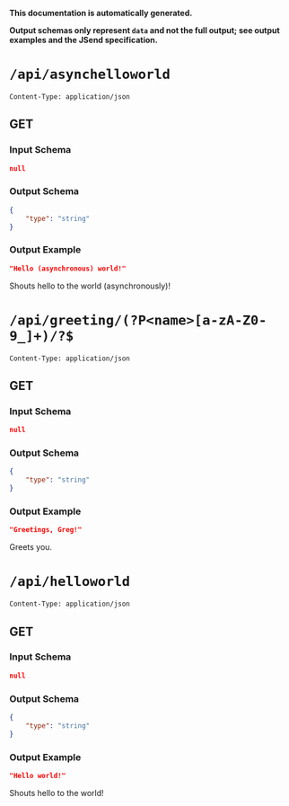 **This documentation is automatically generated.**

**Output schemas only represent `data` and not the full output; see output examples and the JSend specification.**

# `/api/asynchelloworld`

    Content-Type: application/json

## GET
### Input Schema
```json
null
```

### Output Schema
```json
{
    "type": "string"
}
```

### Output Example
```json
"Hello (asynchronous) world!"
```


Shouts hello to the world (asynchronously)!





# `/api/greeting/(?P<name>[a-zA-Z0-9_]+)/?$`

    Content-Type: application/json

## GET
### Input Schema
```json
null
```

### Output Schema
```json
{
    "type": "string"
}
```

### Output Example
```json
"Greetings, Greg!"
```


Greets you.





# `/api/helloworld`

    Content-Type: application/json

## GET
### Input Schema
```json
null
```

### Output Schema
```json
{
    "type": "string"
}
```

### Output Example
```json
"Hello world!"
```


Shouts hello to the world!

